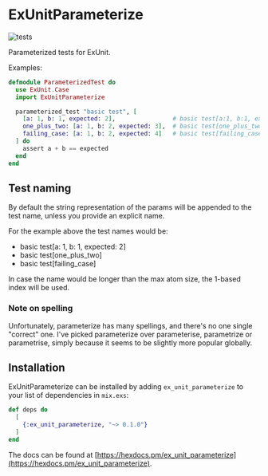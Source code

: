 # ExUnitParameterize
![tests](https://github.com/rciorba/yapara/actions/workflows/test.yaml/badge.svg?branch=master)

Parameterized tests for ExUnit.

Examples:

```elixir
defmodule ParameterizedTest do
  use ExUnit.Case
  import ExUnitParameterize

  parameterized_test "basic test", [
    [a: 1, b: 1, expected: 2],                # basic test[a:1, b:1, expected:2]
    one_plus_two: [a: 1, b: 2, expected: 3],  # basic test[one_plus_two]
    failing_case: [a: 1, b: 2, expected: 4]   # basic test[failing_case]
  ] do
    assert a + b == expected
  end
end

```

## Test naming

By default the string representation of the params will be appended to the test name, unless you
provide an explicit name.

For the example above the test names would be:
  * basic test[a: 1, b: 1, expected: 2]
  * basic test[one_plus_two]
  * basic test[failing_case]

In case the name would be longer than the max atom size, the 1-based index will be used.

### Note on spelling
Unfortunately, parameterize has many spellings, and there's no one single
"correct" one. I've picked parameterize over parameterise, parametrize or parametrise, simply
because it seems to be slightly more popular globally.

## Installation

ExUnitParameterize can be installed by adding `ex_unit_parameterize` to your list of dependencies in `mix.exs`:

```elixir
def deps do
  [
    {:ex_unit_parameterize, "~> 0.1.0"}
  ]
end
```

The docs can be found at [https://hexdocs.pm/ex_unit_parameterize](https://hexdocs.pm/ex_unit_parameterize).
